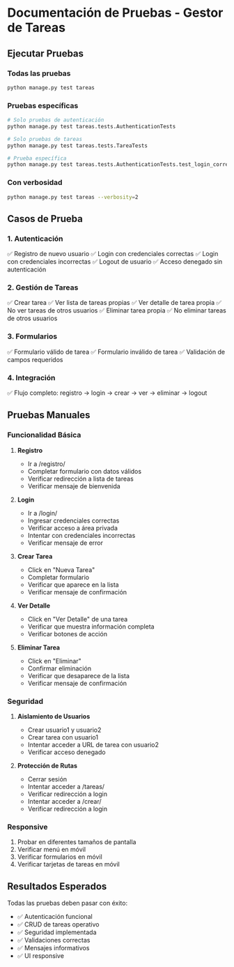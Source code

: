 # Documentación de Pruebas - Gestor de Tareas

## Ejecutar Pruebas

### Todas las pruebas
```bash
python manage.py test tareas
```

### Pruebas específicas
```bash
# Solo pruebas de autenticación
python manage.py test tareas.tests.AuthenticationTests

# Solo pruebas de tareas
python manage.py test tareas.tests.TareaTests

# Prueba específica
python manage.py test tareas.tests.AuthenticationTests.test_login_correcto
```

### Con verbosidad
```bash
python manage.py test tareas --verbosity=2
```

## Casos de Prueba

### 1. Autenticación
✅ Registro de nuevo usuario
✅ Login con credenciales correctas
✅ Login con credenciales incorrectas
✅ Logout de usuario
✅ Acceso denegado sin autenticación

### 2. Gestión de Tareas
✅ Crear tarea
✅ Ver lista de tareas propias
✅ Ver detalle de tarea propia
✅ No ver tareas de otros usuarios
✅ Eliminar tarea propia
✅ No eliminar tareas de otros usuarios

### 3. Formularios
✅ Formulario válido de tarea
✅ Formulario inválido de tarea
✅ Validación de campos requeridos

### 4. Integración
✅ Flujo completo: registro → login → crear → ver → eliminar → logout

## Pruebas Manuales

### Funcionalidad Básica
1. **Registro**
   - Ir a /registro/
   - Completar formulario con datos válidos
   - Verificar redirección a lista de tareas
   - Verificar mensaje de bienvenida

2. **Login**
   - Ir a /login/
   - Ingresar credenciales correctas
   - Verificar acceso a área privada
   - Intentar con credenciales incorrectas
   - Verificar mensaje de error

3. **Crear Tarea**
   - Click en "Nueva Tarea"
   - Completar formulario
   - Verificar que aparece en la lista
   - Verificar mensaje de confirmación

4. **Ver Detalle**
   - Click en "Ver Detalle" de una tarea
   - Verificar que muestra información completa
   - Verificar botones de acción

5. **Eliminar Tarea**
   - Click en "Eliminar"
   - Confirmar eliminación
   - Verificar que desaparece de la lista
   - Verificar mensaje de confirmación

### Seguridad
1. **Aislamiento de Usuarios**
   - Crear usuario1 y usuario2
   - Crear tarea con usuario1
   - Intentar acceder a URL de tarea con usuario2
   - Verificar acceso denegado

2. **Protección de Rutas**
   - Cerrar sesión
   - Intentar acceder a /tareas/
   - Verificar redirección a login
   - Intentar acceder a /crear/
   - Verificar redirección a login

### Responsive
1. Probar en diferentes tamaños de pantalla
2. Verificar menú en móvil
3. Verificar formularios en móvil
4. Verificar tarjetas de tareas en móvil

## Resultados Esperados

Todas las pruebas deben pasar con éxito:
- ✅ Autenticación funcional
- ✅ CRUD de tareas operativo
- ✅ Seguridad implementada
- ✅ Validaciones correctas
- ✅ Mensajes informativos
- ✅ UI responsive